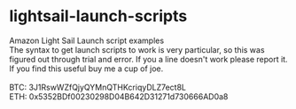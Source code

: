 # lightsail-launch-scripts
Amazon Light Sail Launch script examples<br>
The syntax to get launch scripts to work is very particular, so this was figured out through trial and error. If you a line doesn't work please report it.<br>
If you find this useful buy me a cup of joe.<br>
<br>
BTC: 3J1RswWZfQjyQYMnQTHKcriqyDLZ7ect8L<br>
ETH: 0x5352BDf00230298D04B642D31271d730666AD0a8
